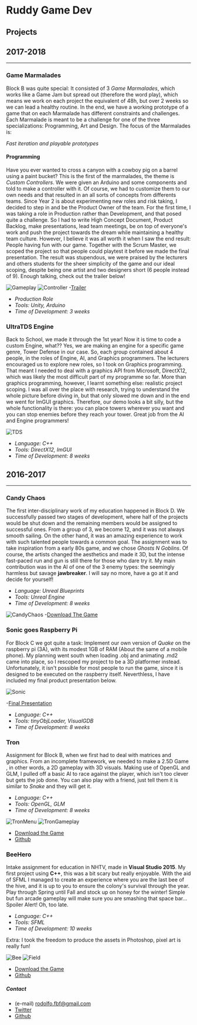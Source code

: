 # Ruddy Game Dev

## Projects

## 2017-2018
------------------------------------------------------------------------------------------

### Game Marmalades
Block B was quite special: It consisted of 3 _Game Marmalades_, which works like a Game Jam but spread out (therefore the word play), which means we work on each project the equivalent of 48h, but over 2 weeks so we can lead a healthy routine. In the end, we have a working prototype of a game that on each Marmalade has different constraints and challenges. Each Marmalade is meant to be a challenge for one of the three specializations: Programming, Art and Design. The focus of the Marmalades is: 

_Fast iteration and playable prototypes_

#### Programming
Have you ever wanted to cross a canyon with a cowboy pig on a barrel using a paint bucket? This is the first of the marmalades, the theme is _Custom Controllers_. We were given an Arduino and some components and told to make a controller with it. Of course, we had to customize them to our own needs and that resulted in an all sorts of concepts from differents teams. Since Year 2 is about experimenting new roles and risk taking, I decided to step in and be the Product Owner of the team. For the first time, I was taking a role in Production rather than Development, and that posed quite a challenge. So I had to write High Concept Document, Product Backlog, make presentations, lead team meetings, be on top of everyone's work and push the project towards the dream while maintaining a healthy team culture. However, I believe it was all worth it when I saw the end result: People having fun with our game. Together with the Scrum Master, we scoped the project so that people could playtest it before we made the final presentation. The result was stupendous, we were praised by the lecturers and others students for the sheer simplicity of the game and our ideal scoping, despite being one artist and two designers short (6 people instead of 9). Enough talking, check out the trailer below!

![Gameplay](https://Rodolfo377.github.io/Images/POWERPNT_2018-01-26_14-12-46.png)
![Controller](https://Rodolfo377.github.io/Images/slack_2018-01-26_14-34-57.png)
-[Trailer](https://www.dropbox.com/s/kv3k60186z24hyq/BarrelRoll.gif?dl=0)

* _Production Role_
* _Tools: Unity, Arduino_
* _Time of Development: 3 weeks_

### UltraTDS Engine
Back to School, we made it through the 1st year! Now it is time to code a custom Engine, what?? Yes, we are making an engine for a specific game genre, Tower Defense in our case. So, each group contained about 4 people, in the roles of Engine, AI, and Graphics programmers. The lecturers encouraged us to explore new roles, so I took on Graphics programming. That meant I needed to deal with a 
graphics API from Microsoft, DirectX12, which was likely the most difficult part of my programme so far. More than graphics programming, however, I learnt something else: realistic project scoping. I was all over the place with research, trying to understand the whole picture before diving in, but that only slowed me down and in the end we went for ImGUI graphics. Therefore, our demo looks a bit silly, but the whole functionality is there: you can place towers wherever you want and you can stop enemies before they reach your tower. Great job from the AI and Engine programmers!

![TDS](https://Rodolfo377.github.io/Images/ultratds.png)

* _Language: C++_
* _Tools: DirectX12, ImGUI_
* _Time of Development: 8 weeks_

## 2016-2017
------------------------------------------------------------------------------------------


### Candy Chaos
The first inter-disciplinary work of my education happened in Block D. We successfully passed two stages of development, where half of the projects would be shut down and the remaining members would be assigned to successful ones. From a group of 3, we become 12, and it was not always smooth sailing. On the other hand, it was an amazing experience to work with such talented people towards a common goal. The assignment was to take inspiration from a early 80s game, and we chose _Ghosts N Goblins_. Of course, the artists changed the aesthetics and made it 3D, but the intense fast-paced run and gun is still there for those who dare try it. My main contribution was in the AI of one of the 3 enemy types: the seemingly harmless but savage **jawbreaker**. I will say no more, have a go at it and decide for yourself!

* _Language: Unreal Blueprints_
* _Tools: Unreal Engine_
* _Time of Development: 8 weeks_

![CandyChaos](https://Rodolfo377.github.io/Images/candychaos_pic.png)
-[Download The Game](https://drive.google.com/open?id=0B3e0watf0f_5MkFqcDdtTWdIVXc)

### Sonic goes Raspberry Pi
For Block C we got quite a task: Implement our own version of _Quake_ on the raspberry pi (3A), with its modest 1GB of RAM (About the same of a mobile phone). My planning went south when loading .obj and animating .md2 came into place, so I rescoped my project to be a 3D platformer instead. Unfortunately, it isn't possible for most people to run the game, since it is designed to be executed on the raspberry itself. Neverthless, I have included my final product presentation below.

![Sonic](https://Rodolfo377.github.io/Images/sonic_collision.jpg)

-[Final Presentation](https://drive.google.com/open?id=1chgHXvUsE2nqvzrMd62hmD30fNPk1246)

* _Language: C++_
* _Tools: tinyObjLoader, VisualGDB_
* _Time of Development: 8 weeks_

### Tron
Assignment for Block B, when we first had to deal with matrices and graphics. From an incomplete framework, we needed to make a 2.5D Game , in other words, a 2D gameplay with 3D visuals. Making use of OpenGL and GLM, I pulled off a basic AI to race against the player, which isn't too clever but gets the job done. You can also play with a friend, just tell them it is similar to _Snake_ and they will get it.

* _Language: C++_
* _Tools: OpenGL, GLM_
* _Time of Development: 8 weeks_

![TronMenu](https://Rodolfo377.github.io/Images/Tron_menu.PNG)
![TronGameplay](https://Rodolfo377.github.io/Images/tron_gameplay.png)

* [Download the Game](https://drive.google.com/open?id=0B3e0watf0f_5eDliY21aa1lXam8)
* [Github](https://github.com/Rodolfo377/Tron/tree/master/Aquarius)


### BeeHero
Intake assignment for education in NHTV, made in **Visual Studio 2015**. 
My first project using **C++**, this was a bit scary but really enjoyable. With the aid of SFML I managed to create an experience where you are the last bee of the hive, and it is up to you to ensure the colony's survival through the year. Play through Spring until Fall and stock up on honey for the winter! Simple but fun arcade gameplay will make sure you are smashing that space bar... Spoiler Alert! Oh, too late. 

* _Language: C++_
* _Tools: SFML_
* _Time of Development: 10 weeks_

Extra: I took the freedom to produce the assets in Photoshop, pixel art is really fun!

![Bee](https://Rodolfo377.github.io/Images/Bee_1.png) 
![Field](https://Rodolfo377.github.io/Images/Spring_Field_1.png) 

* [Download the Game](https://www.dropbox.com/s/hmmsv8d5aduwc8t/BeeHero_Release.rar?dl=0)
* [Github](https://github.com/Rodolfo377/Beehero)


##### Contact 
* (e-mail) rodolfo.fbf@gmail.com
* [Twitter](https://twitter.com/RodolfoBianchi1)
* [Github](https://github.com/Rodolfo377)
